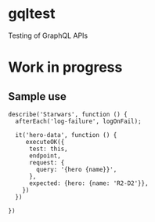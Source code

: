 # gqltest

Testing of GraphQL APIs

# Work in progress

## Sample use

```
describe('Starwars', function () {
  afterEach('log-failure', logOnFail);

  it('hero-data', function () {
     executeOK({
      test: this,
      endpoint,
      request: {
        query: '{hero {name}}',
      },
      expected: {hero: {name: 'R2-D2'}},
    })
  })

})
```
